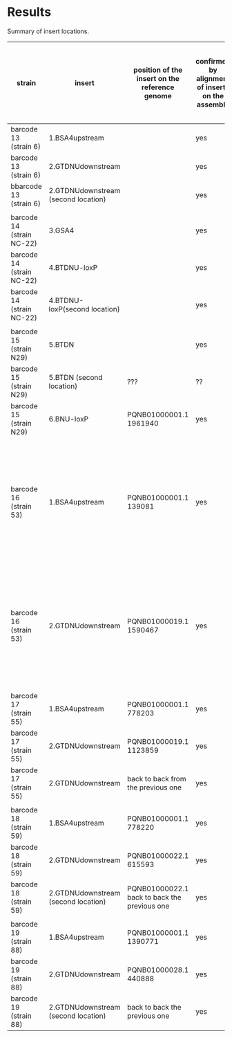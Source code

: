 # Results

Summary of insert locations.


| strain | insert | position of the insert on the reference genome | confirmed by alignment of inserts on the assembly | confirmed by alignment of reads containing insert to the ref genome (hist)| confirmed by dotplot |
| --- | --- | --- | --- | --- | --- |
| barcode 13 (strain 6)| 1.BSA4upstream | |yes|yes| yes|
| barcode 13 (strain 6)| 2.GTDNUdownstream | |yes |yes| yes|
| bbarcode 13 (strain 6)| 2.GTDNUdownstream (second location)| |yes |yes | yes|
|  | | | | | |
| barcode 14 (strain NC-22)| 3.GSA4 | |yes |yes | yes|
| barcode 14 (strain NC-22) | 4.BTDNU-loxP | | yes | yes |yes |
| barcode 14 (strain NC-22) | 4.BTDNU-loxP(second location) | | yes | yes |yes  |
| | | |  || |
| barcode 15 (strain N29) | 5.BTDN | | yes| No|yes |
| barcode 15 (strain N29) | 5.BTDN  (second location)|??? | ??| |??? |
| barcode 15 (strain N29) | 6.BNU-loxP | PQNB01000001.1 1961940|yes |yes |yes(almost 5*insert length)|
|  | | | | | |
| barcode 16 (strain 53)| 1.BSA4upstream | PQNB01000001.1	139081| yes |No (we see it on the histogram different location but we think it is aligned wrongly, we think there might be rearrange) | yes|
|barcode 16 (strain 53)  | 2.GTDNUdownstream | PQNB01000019.1	 1590467 | yes |No (we see it on the histogram different location but we think it is aligned wrongly, we think there might be rearrange) | yes|
|  | | | | | |
| barcode 17 (strain 55) | 1.BSA4upstream |PQNB01000001.1 778203 | yes| yes|yes |
| barcode 17 (strain 55) | 2.GTDNUdownstream  | PQNB01000019.1 1123859| yes|yes |yes |
| barcode 17 (strain 55) | 2.GTDNUdownstream  | back to back from the previous one| yes|yes |yes |
|  | | | | | |
| barcode 18 (strain 59) | 1.BSA4upstream |PQNB01000001.1	 778220 | yes | yes | yes|
| barcode 18 (strain 59) |2.GTDNUdownstream  | PQNB01000022.1	615593| yes | yes | yes|
| barcode 18 (strain 59) |2.GTDNUdownstream (second location)  | PQNB01000022.1	back to back the previous one | yes | yes | yes|
|  | | | | | |
| barcode 19 (strain 88) | 1.BSA4upstream | PQNB01000001.1 1390771 |yes |yes |yes |
| barcode 19 (strain 88) |2.GTDNUdownstream |PQNB01000028.1 440888 |yes |yes |
| barcode 19 (strain 88) |2.GTDNUdownstream (second location)  | 	back to back the previous one | yes|yes |
